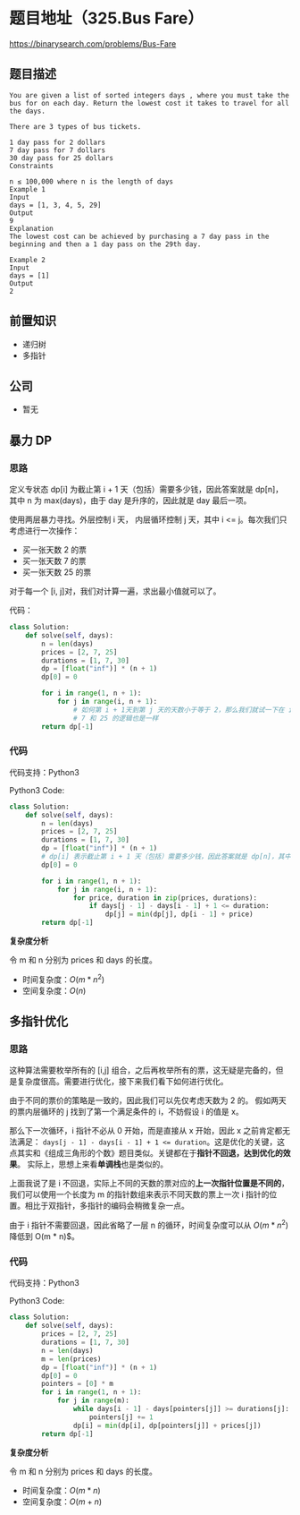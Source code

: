 # 题目地址（325.Bus Fare）

https://binarysearch.com/problems/Bus-Fare

## 题目描述

```
You are given a list of sorted integers days , where you must take the bus for on each day. Return the lowest cost it takes to travel for all the days.

There are 3 types of bus tickets.

1 day pass for 2 dollars
7 day pass for 7 dollars
30 day pass for 25 dollars
Constraints

n ≤ 100,000 where n is the length of days
Example 1
Input
days = [1, 3, 4, 5, 29]
Output
9
Explanation
The lowest cost can be achieved by purchasing a 7 day pass in the beginning and then a 1 day pass on the 29th day.

Example 2
Input
days = [1]
Output
2
```

## 前置知识

- 递归树
- 多指针

## 公司

- 暂无

## 暴力 DP

### 思路

定义专状态 dp[i] 为截止第 i + 1 天（包括）需要多少钱，因此答案就是 dp[n]，其中 n 为 max(days)，由于 day 是升序的，因此就是 day 最后一项。

使用两层暴力寻找。外层控制 i 天， 内层循环控制 j 天，其中 i <= j。每次我们只考虑进行一次操作：

- 买一张天数 2 的票
- 买一张天数 7 的票
- 买一张天数 25 的票

对于每一个 [i, j]对，我们对计算一遍，求出最小值就可以了。

代码：

```py
class Solution:
    def solve(self, days):
        n = len(days)
        prices = [2, 7, 25]
        durations = [1, 7, 30]
        dp = [float("inf")] * (n + 1)
        dp[0] = 0

        for i in range(1, n + 1):
            for j in range(i, n + 1):
                # 如何第 i + 1天到第 j 天的天数小于等于 2，那么我们就试一下在 i + 1 天买一张 2 天的票，看会不会是最优解。
                # 7 和 25 的逻辑也是一样
        return dp[-1]
```

### 代码

代码支持：Python3

Python3 Code:

```py
class Solution:
    def solve(self, days):
        n = len(days)
        prices = [2, 7, 25]
        durations = [1, 7, 30]
        dp = [float("inf")] * (n + 1)
        # dp[i] 表示截止第 i + 1 天（包括）需要多少钱，因此答案就是 dp[n]，其中 n 为 max(days)，由于 day 是升序的，因此就是 day 最后一项。
        dp[0] = 0

        for i in range(1, n + 1):
            for j in range(i, n + 1):
                for price, duration in zip(prices, durations):
                    if days[j - 1] - days[i - 1] + 1 <= duration:
                        dp[j] = min(dp[j], dp[i - 1] + price)
        return dp[-1]
```

**复杂度分析**

令 m 和 n 分别为 prices 和 days 的长度。

- 时间复杂度：$O(m * n^2)$
- 空间复杂度：$O(n)$

## 多指针优化

### 思路

这种算法需要枚举所有的 [i,j] 组合，之后再枚举所有的票，这无疑是完备的，但是复杂度很高。需要进行优化，接下来我们看下如何进行优化。

由于不同的票价的策略是一致的，因此我们可以先仅考虑天数为 2 的。 假如两天的票内层循环的 j 找到了第一个满足条件的 i，不妨假设 i 的值是 x。

那么下一次循环，i 指针不必从 0 开始，而是直接从 x 开始，因此 x 之前肯定都无法满足： `days[j - 1] - days[i - 1] + 1 <= duration`。这是优化的关键，这点其实和《组成三角形的个数》题目类似。关键都在于**指针不回退，达到优化的效果**。 实际上，思想上来看**单调栈**也是类似的。

上面我说了是 i 不回退，实际上不同的天数的票对应的**上一次指针位置是不同的**，我们可以使用一个长度为 m 的指针数组来表示不同天数的票上一次 i 指针的位置。相比于双指针，多指针的编码会稍微复杂一点。

由于 i 指针不需要回退，因此省略了一层 n 的循环，时间复杂度可以从 $O(m * n^2)$ 降低到 O(m \* n)$。

### 代码

代码支持：Python3

Python3 Code:

```py
class Solution:
    def solve(self, days):
        prices = [2, 7, 25]
        durations = [1, 7, 30]
        n = len(days)
        m = len(prices)
        dp = [float("inf")] * (n + 1)
        dp[0] = 0
        pointers = [0] * m
        for i in range(1, n + 1):
            for j in range(m):
                while days[i - 1] - days[pointers[j]] >= durations[j]:
                    pointers[j] += 1
                dp[i] = min(dp[i], dp[pointers[j]] + prices[j])
        return dp[-1]
```

**复杂度分析**

令 m 和 n 分别为 prices 和 days 的长度。

- 时间复杂度：$O(m * n)$
- 空间复杂度：$O(m + n)$
